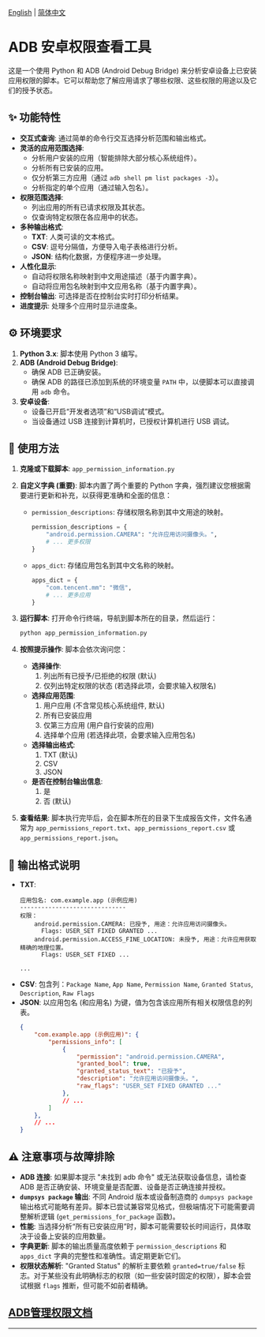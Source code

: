 [English](README_en.md) | [简体中文](README.md)
# ADB 安卓权限查看工具

这是一个使用 Python 和 ADB (Android Debug Bridge) 来分析安卓设备上已安装应用权限的脚本。它可以帮助您了解应用请求了哪些权限、这些权限的用途以及它们的授予状态。

## ✨ 功能特性

*   **交互式查询**: 通过简单的命令行交互选择分析范围和输出格式。
*   **灵活的应用范围选择**:
    *   分析用户安装的应用（智能排除大部分核心系统组件）。
    *   分析所有已安装的应用。
    *   仅分析第三方应用（通过 `adb shell pm list packages -3`）。
    *   分析指定的单个应用（通过输入包名）。
*   **权限范围选择**:
    *   列出应用的所有已请求权限及其状态。
    *   仅查询特定权限在各应用中的状态。
*   **多种输出格式**:
    *   **TXT**: 人类可读的文本格式。
    *   **CSV**: 逗号分隔值，方便导入电子表格进行分析。
    *   **JSON**: 结构化数据，方便程序进一步处理。
*   **人性化显示**:
    *   自动将权限名称映射到中文用途描述（基于内置字典）。
    *   自动将应用包名映射到中文应用名称（基于内置字典）。
*   **控制台输出**: 可选择是否在控制台实时打印分析结果。
*   **进度提示**: 处理多个应用时显示进度条。

## ⚙️ 环境要求

1.  **Python 3.x**: 脚本使用 Python 3 编写。
2.  **ADB (Android Debug Bridge)**:
    *   确保 ADB 已正确安装。
    *   确保 ADB 的路径已添加到系统的环境变量 `PATH` 中，以便脚本可以直接调用 `adb` 命令。
3.  **安卓设备**:
    *   设备已开启“开发者选项”和“USB调试”模式。
    *   当设备通过 USB 连接到计算机时，已授权计算机进行 USB 调试。

## 🚀 使用方法

1.  **克隆或下载脚本**:
    `app_permission_information.py`

2.  **自定义字典 (重要)**:
    脚本内置了两个重要的 Python 字典，强烈建议您根据需要进行更新和补充，以获得更准确和全面的信息：
    *   `permission_descriptions`: 存储权限名称到其中文用途的映射。
        ```python
        permission_descriptions = {
            "android.permission.CAMERA": "允许应用访问摄像头。",
            # ... 更多权限
        }
        ```
    *   `apps_dict`: 存储应用包名到其中文名称的映射。
        ```python
        apps_dict = {
            "com.tencent.mm": "微信",
            # ... 更多应用
        }
        ```
    

3.  **运行脚本**:
    打开命令行终端，导航到脚本所在的目录，然后运行：
    ```bash
    python app_permission_information.py
    ```

4.  **按照提示操作**:
    脚本会依次询问您：
    *   **选择操作**:
        1.  列出所有已授予/已拒绝的权限 (默认)
        2.  仅列出特定权限的状态 (若选择此项，会要求输入权限名)
    *   **选择应用范围**:
        1.  用户应用 (不含常见核心系统组件, 默认)
        2.  所有已安装应用
        3.  仅第三方应用 (用户自行安装的应用)
        4.  选择单个应用 (若选择此项，会要求输入应用包名)
    *   **选择输出格式**:
        1.  TXT (默认)
        2.  CSV
        3.  JSON
    *   **是否在控制台输出信息**:
        1.  是
        2.  否 (默认)

5.  **查看结果**:
    脚本执行完毕后，会在脚本所在的目录下生成报告文件，文件名通常为 `app_permissions_report.txt`、`app_permissions_report.csv` 或 `app_permissions_report.json`。

## 📄 输出格式说明

*   **TXT**:
    ```
    应用包名: com.example.app (示例应用)
    ------------------------------
    权限：
        android.permission.CAMERA: 已授予, 用途：允许应用访问摄像头。
          Flags: USER_SET FIXED GRANTED ...
        android.permission.ACCESS_FINE_LOCATION: 未授予, 用途：允许应用获取精确的地理位置。
          Flags: USER_SET FIXED ...

    ...
    ```
*   **CSV**:
    包含列：`Package Name`, `App Name`, `Permission Name`, `Granted Status`, `Description`, `Raw Flags`
*   **JSON**:
    以应用包名 (和应用名) 为键，值为包含该应用所有相关权限信息的列表。
    ```json
    {
        "com.example.app (示例应用)": {
            "permissions_info": [
                {
                    "permission": "android.permission.CAMERA",
                    "granted_bool": true,
                    "granted_status_text": "已授予",
                    "description": "允许应用访问摄像头。",
                    "raw_flags": "USER_SET FIXED GRANTED ..."
                },
                // ...
            ]
        },
        // ...
    }
    ```

## ⚠️ 注意事项与故障排除

*   **ADB 连接**: 如果脚本提示 "未找到 adb 命令" 或无法获取设备信息，请检查 ADB 是否正确安装、环境变量是否配置、设备是否正确连接并授权。
*   **`dumpsys package` 输出**: 不同 Android 版本或设备制造商的 `dumpsys package` 输出格式可能略有差异。脚本已尝试兼容常见格式，但极端情况下可能需要调整解析逻辑 (`get_permissions_for_package` 函数)。
*   **性能**: 当选择分析“所有已安装应用”时，脚本可能需要较长时间运行，具体取决于设备上安装的应用数量。
*   **字典更新**: 脚本的输出质量高度依赖于 `permission_descriptions` 和 `apps_dict` 字典的完整性和准确性。请定期更新它们。
*   **权限状态解析**: "Granted Status" 的解析主要依赖 `granted=true/false` 标志。对于某些没有此明确标志的权限（如一些安装时固定的权限），脚本会尝试根据 `flags` 推断，但可能不如前者精确。

## [ADB管理权限文档](permission_oprate.md)
---

